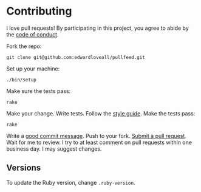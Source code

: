 # Contributing

I love pull requests! By participating in this project, you agree to abide by the  [code of conduct](CODE_OF_CONDUCT.md).

Fork the repo:

    git clone git@github.com:edwardloveall/pullfeed.git

Set up your machine:

    ./bin/setup

Make sure the tests pass:

    rake

Make your change.
Write tests.
Follow the [style guide](https://github.com/thoughtbot/guides/tree/master/style).
Make the tests pass:

    rake

Write a [good commit message](http://tbaggery.com/2008/04/19/a-note-about-git-commit-messages.html).
Push to your fork.
[Submit a pull request](https://github.com/edwardloveall/pullfeed/compare).
Wait for me to review.
I try to at least comment on pull requests within one business day.
I may suggest changes.

## Versions

To update the Ruby version,
change `.ruby-version`.

